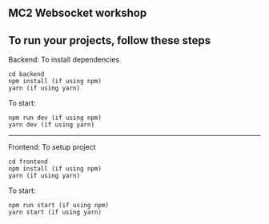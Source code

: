## MC2 Websocket workshop

To run your projects, follow these steps
---
Backend:
To install dependencies
```
cd backend
npm install (if using npm)
yarn (if using yarn)
```
To start:
```
npm run dev (if using npm)
yarn dev (if using yarn)
```
---
Frontend:
To setup project
```
cd frontend
npm install (if using npm)
yarn (if using yarn)
```
To start:
```
npm run start (if using npm)
yarn start (if using yarn)
```


